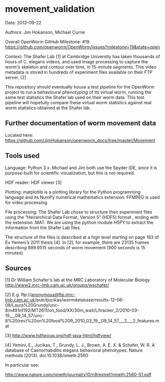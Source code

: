 movement_validation
===================

Date: 2013-09-22

Authors: Jim Hokanson, Michael Currie

Overall OpenWorm GitHub Milestone: #19.  https://github.com/openworm/OpenWorm/issues?milestone=19&state=open

Context: The Shafer Lab [1] at Cambridge University has taken thousands of hours of C. elegans videos, and used image processing to capture the worm's skeleton and contour over time, in 15-minute segments.  This video metadata is stored in hundreds of experiment files available on their FTP server. [2]

This repository should eventually house a test pipeline for the OpenWorm project to run a behavioural phenotyping of its virtual worm, running the same test statistics the Shafer lab used on their worm data.  This test pipeline will hopefully compare these virtual worm statistics against real worm statistics obtained at the Shafer lab.


## Further documentation of worm movement data ##

Located here: https://github.com/JimHokanson/openworm_docs/tree/master/Movement


## Tools used ##

Language: Python 3.x.  Michael and Jim both use the Spyder IDE, since it is purpose-built for scientific visualization, but this is not required.

HDF reader: HDF viewer [3]

Plotting: matplotlib is a plotting library for the Python programming language and its NumPy numerical mathematics extension.  FFMPEG is used for video processing.

File processing: The Shafer Lab chose to structure their experiment files using the  “Heirarchical Data Format, Version 5” (HDF5) format , ending with the extension .MAT.  We are using the python module H5PY to extract the information from the Shafer Lab files.

The structure of the files is described at a high level starting on page 183 of Ev Yemeni’s 2011 thesis [4].  In [2], for example, there are 23135 frames describing 899.9515 seconds of worm movement (900 seconds is 15 minutes)


## Sources ##

[1] Dr William Schafer's lab at the MRC Laboratory of Molecular Biology http://www2.mrc-lmb.cam.ac.uk/groups/wschafer/

[2] E.g. ftp://anonymous@ftp.mrc-lmb.cam.ac.uk/pub/tjucikas/wormdatabase/results-12-06-08/Laura%20Grundy/unc-8/n491n1192/MT2611/on_food/XX/30m_wait/L/tracker_2/2010-03-19___09_14_57/unc-8%20(rev)%20on%20food%20R_2010_03_19__09_14_57___2___2_features.mat

[3] http://www.hdfgroup.org/hdf-java-html/hdfview/

[4] Yemini, E., Jucikas, T., Grundy, L. J., Brown, A. E. X. & Schafer, W. R. A database of Caenorhabditis elegans behavioral phenotypes. Nature methods (2013). doi:10.1038/nmeth.2560

In particular see:

http://www.nature.com/nmeth/journal/v10/n9/extref/nmeth.2560-S1.pdf
